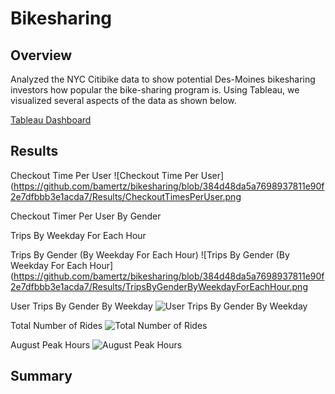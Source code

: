 # Bikesharing
## Overview
Analyzed the NYC Citibike data to show potential Des-Moines bikesharing investors how popular the bike-sharing program is. Using Tableau, we visualized several aspects of the data as shown below.

[Tableau Dashboard](https://public.tableau.com/views/NYCCitiBikeAnalysis_16607816316370/CitiBikeDataStory?:language=en-US&publish=yes&:display_count=n&:origin=viz_share_link)

## Results

Checkout Time Per User
![Checkout Time Per User](https://github.com/bamertz/bikesharing/blob/384d48da5a7698937811e90f2e7dfbbb3e1acda7/Results/CheckoutTimesPerUser.png

Checkout Timer Per User By Gender


Trips By Weekday For Each Hour


Trips By Gender (By Weekday For Each Hour)
![Trips By Gender (By Weekday For Each Hour](https://github.com/bamertz/bikesharing/blob/384d48da5a7698937811e90f2e7dfbbb3e1acda7/Results/TripsByGenderByWeekdayForEachHour.png

User Trips By Gender By Weekday
![User Trips By Gender By Weekday](https://github.com/bamertz/bikesharing/blob/384d48da5a7698937811e90f2e7dfbbb3e1acda7/Results/TripsByGenderForEachHour.png)

Total Number of Rides
![Total Number of Rides](https://github.com/bamertz/bikesharing/blob/384d48da5a7698937811e90f2e7dfbbb3e1acda7/Results/NumberOfRides.png)

August Peak Hours
![August Peak Hours](https://github.com/bamertz/bikesharing/blob/384d48da5a7698937811e90f2e7dfbbb3e1acda7/Results/AugustPeakHours.png)

## Summary

